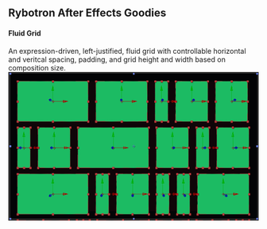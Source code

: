 Rybotron After Effects Goodies
------------------------------------------

#### Fluid Grid
An expression-driven, left-justified, fluid grid with controllable horizontal and veritcal spacing, padding, and grid height and width based on composition size.
<br />
<img src="/fluidGrid/images/fluidGrid.png" height="300">

